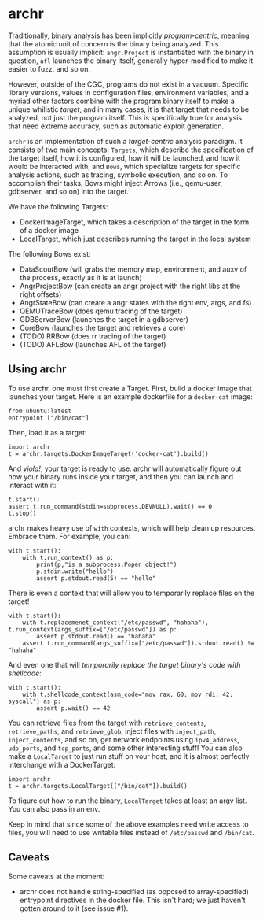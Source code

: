 # archr

Traditionally, binary analysis has been implicitly _program-centric_, meaning that the atomic unit of concern is the binary being analyzed.
This assumption is usually implicit: `angr.Project` is instantiated with the binary in question, `afl` launches the binary itself, generally hyper-modified to make it easier to fuzz, and so on.

However, outside of the CGC, programs do not exist in a vacuum.
Specific library versions, values in configuration files, environment variables, and a myriad other factors combine with the program binary itself to make a unique whilistic _target_, and in many cases, it is that target that needs to be analyzed, not just the program itself.
This is specifically true for analysis that need extreme accuracy, such as automatic exploit generation.

`archr` is an implementation of such a _target-centric_ analysis paradigm.
It consists of two main concepts: `Targets`, which describe the specification of the target itself, how it is configured, how it will be launched, and how it would be interacted with, and `Bows`, which specialize targets for specific analysis actions, such as tracing, symbolic execution, and so on.
To accomplish their tasks, Bows might inject Arrows (i.e., qemu-user, gdbserver, and so on) into the target.

We have the following Targets:

* DockerImageTarget, which takes a description of the target in the form of a docker image
* LocalTarget, which just describes running the target in the local system

The following Bows exist:

- DataScoutBow (will grabs the memory map, environment, and auxv of the process, exactly as it is at launch)
- AngrProjectBow (can create an angr project with the right libs at the right offsets)
- AngrStateBow (can create a angr states with the right env, args, and fs)
- QEMUTraceBow (does qemu tracing of the target)
- GDBServerBow (launches the target in a gdbserver)
- CoreBow (launches the target and retrieves a core)
- (TODO) RRBow (does rr tracing of the target)
- (TODO) AFLBow (launches AFL of the target)

## Using archr

To use archr, one must first create a Target.
First, build a docker image that launches your target.
Here is an example dockerfile for a `docker-cat` image:

```
from ubuntu:latest
entrypoint ["/bin/cat"]
```

Then, load it as a target:

```
import archr
t = archr.targets.DockerImageTarget('docker-cat').build()
```

And _viola!_, your target is ready to use.
archr will automatically figure out how your binary runs inside your target, and then you can launch and interact with it:

```
t.start()
assert t.run_command(stdin=subprocess.DEVNULL).wait() == 0
t.stop()
```

archr makes heavy use of `with` contexts, which will help clean up resources.
Embrace them.
For example, you can:

```
with t.start():
	with t.run_context() as p:
		print(p,"is a subprocess.Popen object!")
		p.stdin.write("hello")
		assert p.stdout.read(5) == "hello"
```

There is even a context that will allow you to temporarily replace files on the target!

```
with t.start():
	with t.replacemenet_context("/etc/passwd", "hahaha"), t.run_context(args_suffix=["/etc/passwd"]) as p:
		assert p.stdout.read() == "hahaha"
	assert t.run_command(args_suffix=["/etc/passwd"]).stdout.read() != "hahaha"
```

And even one that will _temporarily replace the target binary's code with shellcode_:

```
with t.start():
	with t.shellcode_context(asm_code="mov rax, 60; mov rdi, 42; syscall") as p:
		assert p.wait() == 42
```

You can retrieve files from the target with `retrieve_contents`, `retrieve_paths`, and `retrieve_glob`, inject files with `inject_path`, `inject_contents`, and so on, get network endpoints using `ipv4_address`, `udp_ports`, and `tcp_ports`, and some other interesting stuff!
You can also make a `LocalTarget` to just run stuff on your host, and it is almost perfectly interchange with a DockerTarget:

```
import archr
t = archr.targets.LocalTarget(["/bin/cat"]).build()
```

To figure out how to run the binary, `LocalTarget` takes at least an argv list.
You can also pass in an env.

Keep in mind that since some of the above examples need write access to files, you will need to use writable files instead of `/etc/passwd` and `/bin/cat`.

## Caveats

Some caveats at the moment:

- archr does not handle string-specified (as opposed to array-specified) entrypoint directives in the docker file.
  This isn't hard; we just haven't gotten around to it (see issue #1).
